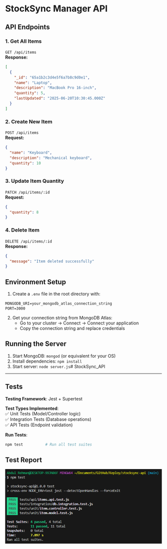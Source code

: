 # StockSync Manager API

## API Endpoints

### 1. Get All Items
`GET /api/items`  
**Response:**
```json
[
  {
    "_id": "65a1b2c3d4e5f6a7b8c9d0e1",
    "name": "Laptop",
    "description": "MacBook Pro 16-inch",
    "quantity": 5,
    "lastUpdated": "2025-06-20T10:30:45.000Z"
  }
]
```

### 2. Create New Item
`POST /api/items`  
**Request:**
```json
{
  "name": "Keyboard",
  "description": "Mechanical keyboard",
  "quantity": 10
}
```

### 3. Update Item Quantity
`PATCH /api/items/:id`  
**Request:**
```json
{
  "quantity": 8
}
```

### 4. Delete Item
`DELETE /api/items/:id`  
**Response:**
```json
{
  "message": "Item deleted successfully"
}
```

## Environment Setup

1. Create a `.env` file in the root directory with:
```env
MONGODB_URI=your_mongodb_atlas_connection_string
PORT=3000
```

2. Get your connection string from MongoDB Atlas:
   - Go to your cluster → Connect → Connect your application
   - Copy the connection string and replace credentials

## Running the Server
1. Start MongoDB: `mongod` (or equivalent for your OS)
2. Install dependencies: `npm install`
3. Start server: `node server.js`# StockSync_API


----------------------------------------------------

## Tests

**Testing Framework**: Jest + Supertest  

**Test Types Implemented**:  
✅ Unit Tests (Model/Controller logic)  
✅ Integration Tests (Database operations)  
✅ API Tests (Endpoint validation)  

**Run Tests**:  
```bash
npm test          # Run all test suites
```

## Test Report

![Test Report](./public/assets/TestsResult.png)
